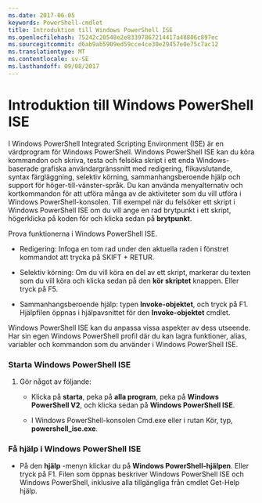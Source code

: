 ```yaml
---
ms.date: 2017-06-05
keywords: PowerShell-cmdlet
title: Introduktion till Windows PowerShell ISE
ms.openlocfilehash: 75242c20548e2e83397867214417a48806c897ec
ms.sourcegitcommit: d6ab9ab5909ed59cce4ce30e29457e0e75c7ac12
ms.translationtype: MT
ms.contentlocale: sv-SE
ms.lasthandoff: 09/08/2017
---
```

# <a name="introducing-the-windows-powershell-ise"></a>Introduktion till Windows PowerShell ISE
I Windows PowerShell Integrated Scripting Environment (ISE) är en värdprogram för Windows PowerShell. Windows PowerShell ISE kan du köra kommandon och skriva, testa och felsöka skript i ett enda Windows-baserade grafiska användargränssnitt med redigering, flikavslutande, syntax färgläggning, selektiv körning, sammanhangsberoende hjälp och support för höger-till-vänster-språk.
Du kan använda menyalternativ och kortkommandon för att utföra många av de aktiviteter som du vill utföra i Windows PowerShell-konsolen.  Till exempel när du felsöker ett skript i Windows PowerShell ISE om du vill ange en rad brytpunkt i ett skript, högerklicka på koden för och klicka sedan på **brytpunkt**.

Prova funktionerna i Windows PowerShell ISE.

- Redigering: Infoga en tom rad under den aktuella raden i fönstret kommandot att trycka på SKIFT + RETUR.

- Selektiv körning: Om du vill köra en del av ett skript, markerar du texten som du vill köra och klicka sedan på den **kör skriptet** knappen. Eller tryck på F5.

- Sammanhangsberoende hjälp: typen **Invoke-objektet**, och tryck på F1. Hjälpfilen öppnas i hjälpavsnittet för den **Invoke-objektet** cmdlet.

Windows PowerShell ISE kan du anpassa vissa aspekter av dess utseende. Har sin egen Windows PowerShell profil där du kan lagra funktioner, alias, variabler och kommandon som du använder i Windows PowerShell ISE.

### <a name="to-start-the-windows-powershell-ise"></a>Starta Windows PowerShell ISE

1. Gör något av följande:

    -   Klicka på **starta**, peka på **alla program**, peka på **Windows PowerShell V2**, och klicka sedan på **Windows PowerShell ISE**.

    -   I Windows PowerShell-konsolen Cmd.exe eller i rutan Kör, typ, **powershell_ise.exe**.

### <a name="to-get-help-in-the-windows-powershell-ise"></a>Få hjälp i Windows PowerShell ISE

- På den **hjälp** -menyn klickar du på **Windows PowerShell-hjälpen**. Eller tryck på F1. Filen som öppnas beskriver Windows PowerShell ISE och Windows PowerShell, inklusive alla tillgängliga från cmdlet Get-Help hjälp.

